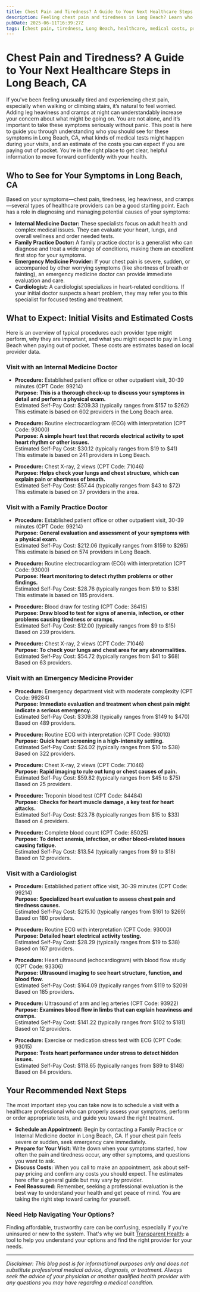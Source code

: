 ```yaml
---
title: Chest Pain and Tiredness? A Guide to Your Next Healthcare Steps in Long Beach, CA
description: Feeling chest pain and tiredness in Long Beach? Learn who to see, what procedures to expect, and estimated costs for your care.
pubDate: 2025-06-11T16:39:27Z
tags: [chest pain, tiredness, Long Beach, healthcare, medical costs, primary care, cardiology, emergency care]
---
```

# Chest Pain and Tiredness? A Guide to Your Next Healthcare Steps in Long Beach, CA

If you've been feeling unusually tired and experiencing chest pain, especially when walking or climbing stairs, it’s natural to feel worried. Adding leg heaviness and cramps at night can understandably increase your concern about what might be going on. You are not alone, and it’s important to take these symptoms seriously without panic. This post is here to guide you through understanding who you should see for these symptoms in Long Beach, CA, what kinds of medical tests might happen during your visits, and an estimate of the costs you can expect if you are paying out of pocket. You're in the right place to get clear, helpful information to move forward confidently with your health.

## Who to See for Your Symptoms in Long Beach, CA

Based on your symptoms—chest pain, tiredness, leg heaviness, and cramps—several types of healthcare providers can be a good starting point. Each has a role in diagnosing and managing potential causes of your symptoms:

- **Internal Medicine Doctor:** These specialists focus on adult health and complex medical issues. They can evaluate your heart, lungs, and overall wellness and order needed tests.
- **Family Practice Doctor:** A family practice doctor is a generalist who can diagnose and treat a wide range of conditions, making them an excellent first stop for your symptoms.
- **Emergency Medicine Provider:** If your chest pain is severe, sudden, or accompanied by other worrying symptoms (like shortness of breath or fainting), an emergency medicine doctor can provide immediate evaluation and care.
- **Cardiologist:** A cardiologist specializes in heart-related conditions. If your initial doctor suspects a heart problem, they may refer you to this specialist for focused testing and treatment.

## What to Expect: Initial Visits and Estimated Costs

Here is an overview of typical procedures each provider type might perform, why they are important, and what you might expect to pay in Long Beach when paying out of pocket. These costs are estimates based on local provider data.

### Visit with an Internal Medicine Doctor

- **Procedure:** Established patient office or other outpatient visit, 30-39 minutes (CPT Code: 99214)  
  **Purpose:** **This is a thorough check-up to discuss your symptoms in detail and perform a physical exam.**  
  Estimated Self-Pay Cost: $209.33 (typically ranges from $157 to $262)  
  This estimate is based on 602 providers in the Long Beach area.

- **Procedure:** Routine electrocardiogram (ECG) with interpretation (CPT Code: 93000)  
  **Purpose:** **A simple heart test that records electrical activity to spot heart rhythm or other issues.**  
  Estimated Self-Pay Cost: $30.12 (typically ranges from $19 to $41)  
  This estimate is based on 241 providers in Long Beach.

- **Procedure:** Chest X-ray, 2 views (CPT Code: 71046)  
  **Purpose:** **Helps check your lungs and chest structure, which can explain pain or shortness of breath.**  
  Estimated Self-Pay Cost: $57.44 (typically ranges from $43 to $72)  
  This estimate is based on 37 providers in the area.

### Visit with a Family Practice Doctor

- **Procedure:** Established patient office or other outpatient visit, 30-39 minutes (CPT Code: 99214)  
  **Purpose:** **General evaluation and assessment of your symptoms with a physical exam.**  
  Estimated Self-Pay Cost: $212.06 (typically ranges from $159 to $265)  
  This estimate is based on 574 providers in Long Beach.

- **Procedure:** Routine electrocardiogram (ECG) with interpretation (CPT Code: 93000)  
  **Purpose:** **Heart monitoring to detect rhythm problems or other findings.**  
  Estimated Self-Pay Cost: $28.76 (typically ranges from $19 to $38)  
  This estimate is based on 185 providers.

- **Procedure:** Blood draw for testing (CPT Code: 36415)  
  **Purpose:** **Draw blood to test for signs of anemia, infection, or other problems causing tiredness or cramps.**  
  Estimated Self-Pay Cost: $12.00 (typically ranges from $9 to $15)  
  Based on 239 providers.

- **Procedure:** Chest X-ray, 2 views (CPT Code: 71046)  
  **Purpose:** **To check your lungs and chest area for any abnormalities.**  
  Estimated Self-Pay Cost: $54.72 (typically ranges from $41 to $68)  
  Based on 63 providers.

### Visit with an Emergency Medicine Provider

- **Procedure:** Emergency department visit with moderate complexity (CPT Code: 99284)  
  **Purpose:** **Immediate evaluation and treatment when chest pain might indicate a serious emergency.**  
  Estimated Self-Pay Cost: $309.38 (typically ranges from $149 to $470)  
  Based on 489 providers.

- **Procedure:** Routine ECG with interpretation (CPT Code: 93010)  
  **Purpose:** **Quick heart screening in a high-intensity setting.**  
  Estimated Self-Pay Cost: $24.02 (typically ranges from $10 to $38)  
  Based on 322 providers.

- **Procedure:** Chest X-ray, 2 views (CPT Code: 71046)  
  **Purpose:** **Rapid imaging to rule out lung or chest causes of pain.**  
  Estimated Self-Pay Cost: $59.82 (typically ranges from $45 to $75)  
  Based on 25 providers.

- **Procedure:** Troponin blood test (CPT Code: 84484)  
  **Purpose:** **Checks for heart muscle damage, a key test for heart attacks.**  
  Estimated Self-Pay Cost: $23.78 (typically ranges from $15 to $33)  
  Based on 4 providers.

- **Procedure:** Complete blood count (CPT Code: 85025)  
  **Purpose:** **To detect anemia, infection, or other blood-related issues causing fatigue.**  
  Estimated Self-Pay Cost: $13.54 (typically ranges from $9 to $18)  
  Based on 12 providers.

### Visit with a Cardiologist

- **Procedure:** Established patient office visit, 30-39 minutes (CPT Code: 99214)  
  **Purpose:** **Specialized heart evaluation to assess chest pain and tiredness causes.**  
  Estimated Self-Pay Cost: $215.10 (typically ranges from $161 to $269)  
  Based on 180 providers.

- **Procedure:** Routine ECG with interpretation (CPT Code: 93000)  
  **Purpose:** **Detailed heart electrical activity testing.**  
  Estimated Self-Pay Cost: $28.29 (typically ranges from $19 to $38)  
  Based on 167 providers.

- **Procedure:** Heart ultrasound (echocardiogram) with blood flow study (CPT Code: 93306)  
  **Purpose:** **Ultrasound imaging to see heart structure, function, and blood flow.**  
  Estimated Self-Pay Cost: $164.09 (typically ranges from $119 to $209)  
  Based on 185 providers.

- **Procedure:** Ultrasound of arm and leg arteries (CPT Code: 93922)  
  **Purpose:** **Examines blood flow in limbs that can explain heaviness and cramps.**  
  Estimated Self-Pay Cost: $141.22 (typically ranges from $102 to $181)  
  Based on 12 providers.

- **Procedure:** Exercise or medication stress test with ECG (CPT Code: 93015)  
  **Purpose:** **Tests heart performance under stress to detect hidden issues.**  
  Estimated Self-Pay Cost: $118.65 (typically ranges from $89 to $148)  
  Based on 84 providers.

## Your Recommended Next Steps

The most important step you can take now is to schedule a visit with a healthcare professional who can properly assess your symptoms, perform or order appropriate tests, and guide you toward the right treatment.

- **Schedule an Appointment:** Begin by contacting a Family Practice or Internal Medicine doctor in Long Beach, CA. If your chest pain feels severe or sudden, seek emergency care immediately.
- **Prepare for Your Visit:** Write down when your symptoms started, how often the pain and tiredness occur, any other symptoms, and questions you want to ask.
- **Discuss Costs:** When you call to make an appointment, ask about self-pay pricing and confirm any costs you should expect. The estimates here offer a general guide but may vary by provider.
- **Feel Reassured:** Remember, seeking a professional evaluation is the best way to understand your health and get peace of mind. You are taking the right step toward caring for yourself.

### Need Help Navigating Your Options?

Finding affordable, trustworthy care can be confusing, especially if you're uninsured or new to the system. That's why we built [Transparent Health](https://transparenthealth.ai): a tool to help you understand your options and find the right provider for your needs. 

---

*Disclaimer: This blog post is for informational purposes only and does not substitute professional medical advice, diagnosis, or treatment. Always seek the advice of your physician or another qualified health provider with any questions you may have regarding a medical condition.*